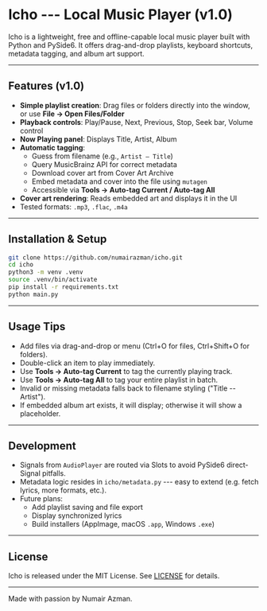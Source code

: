 # Icho --- Local Music Player (v1.0)

Icho is a lightweight, free and offline-capable local music player built
with Python and PySide6. It offers drag-and-drop playlists, keyboard
shortcuts, metadata tagging, and album art support.

------------------------------------------------------------------------

## Features (v1.0)

-   **Simple playlist creation**: Drag files or folders directly into
    the window, or use **File → Open Files/Folder**
-   **Playback controls**: Play/Pause, Next, Previous, Stop, Seek bar,
    Volume control
-   **Now Playing panel**: Displays Title, Artist, Album
-   **Automatic tagging**:
    -   Guess from filename (e.g., `Artist – Title`)
    -   Query MusicBrainz API for correct metadata
    -   Download cover art from Cover Art Archive
    -   Embed metadata and cover into the file using `mutagen`
    -   Accessible via **Tools → Auto-tag Current / Auto-tag All**
-   **Cover art rendering**: Reads embedded art and displays it in the
    UI
-   Tested formats: `.mp3`, `.flac`, `.m4a`

------------------------------------------------------------------------

## Installation & Setup

``` bash
git clone https://github.com/numairazman/icho.git
cd icho
python3 -m venv .venv
source .venv/bin/activate
pip install -r requirements.txt
python main.py
```

------------------------------------------------------------------------

## Usage Tips

-   Add files via drag-and-drop or menu (Ctrl+O for files, Ctrl+Shift+O
    for folders).
-   Double-click an item to play immediately.
-   Use **Tools → Auto-tag Current** to tag the currently playing track.
-   Use **Tools → Auto-tag All** to tag your entire playlist in batch.
-   Invalid or missing metadata falls back to filename styling ("Title
    -- Artist").
-   If embedded album art exists, it will display; otherwise it will
    show a placeholder.

------------------------------------------------------------------------

## Development

-   Signals from `AudioPlayer` are routed via Slots to avoid PySide6
    direct-Signal pitfalls.
-   Metadata logic resides in `icho/metadata.py` --- easy to extend
    (e.g. fetch lyrics, more formats, etc.).
-   Future plans:
    -   Add playlist saving and file export
    -   Display synchronized lyrics
    -   Build installers (AppImage, macOS `.app`, Windows `.exe`)

------------------------------------------------------------------------

## License

Icho is released under the MIT License. See [LICENSE](LICENSE) for
details.

------------------------------------------------------------------------

Made with passion by Numair Azman.